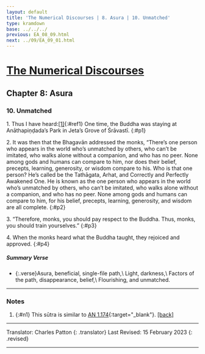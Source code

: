 ```yaml
---
layout: default
title: 'The Numerical Discourses | 8. Asura | 10. Unmatched'
type: kramdown
base: ../../../
previous: EA_08_09.html
next: ../09/EA_09_01.html
---
```


# [The Numerical Discourses](../index.html)
## Chapter 8: Asura
### 10. Unmatched

1\. Thus I have heard:[\[1\]](#n1){:#ref1} One time, the Buddha was staying at Anāthapiṇḍada’s Park in Jeta’s Grove of Śrāvastī.
{:#p1}

2\. It was then that the Bhagavān addressed the monks, “There’s one person who appears in the world who’s unmatched by others, who can’t be imitated, who walks alone without a companion, and who has no peer. None among gods and humans can compare to him, nor does their belief, precepts, learning, generosity, or wisdom compare to his. Who is that one person? He’s called be the Tathāgata, Arhat, and Correctly and Perfectly Awakened One. He is known as the one person who appears in the world who’s unmatched by others, who can’t be imitated, who walks alone without a companion, and who has no peer. None among gods and humans can compare to him, for his belief, precepts, learning, generosity, and wisdom are all complete.
{:#p2}

3\. “Therefore, monks, you should pay respect to the Buddha. Thus, monks, you should train yourselves.”
{:#p3}

4\. When the monks heard what the Buddha taught, they rejoiced and approved.
{:#p4}

##### Summary Verse

* {:.verse}Asura, beneficial, single-file path,\\
Light, darkness,\\
Factors of the path, disappearance, belief,\\
Flourishing, and unmatched.

---

### Notes

1. {:#n1} This sūtra is similar to [AN 1.174](https://www.suttacentral.net/an1.174){:target="_blank"}. [\[back\]](#ref1)

---

Translator: Charles Patton
{: .translator}
Last Revised: 15 February 2023
{: .revised}

---